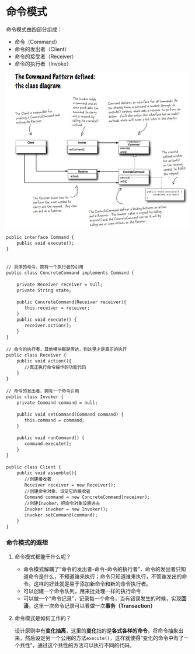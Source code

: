 命令模式
=======
命令模式由四部分组成：
*   命令（Command）
*   命令的发出者（Client）
*   命令的接受者（Receiver）
*   命令的执行者（Invoke）

![define](./define.jpg)

```
public interface Command {
    public void execute();
}


// 具体的命令，拥有一个执行者的引用
public class ConcreteCommand implements Command {

    private Receiver receiver = null;
    private String state;

    public ConcreteCommand(Receiver receiver){
       this.receiver = receiver;
    }
    public void execute() {
       receiver.action();
    }
}

// 命令的执行者，其他模块都是传达，到这里才是真正的执行
public class Receiver {
    public void action(){
       //真正执行命令操作的功能代码
    }
}

// 命令的发出者，拥有一个命令引用
public class Invoker {
    private Command command = null;

    public void setCommand(Command command) {
       this.command = command;
    }

    public void runCommand() {
       command.execute();
    }
}

public class Client {
    public void assemble(){
       //创建接收者
       Receiver receiver = new Receiver();
       //创建命令对象，设定它的接收者
       Command command = new ConcreteCommand(receiver);
       //创建Invoker，把命令对象设置进去
       Invoker invoker = new Invoker();
       invoker.setCommand(command);
    }
}
```

### 命令模式的遐想
1.  命令模式都能干什么呢？

    *   命令模式解耦了“命令的发出者-命令-命令的执行者”，命令的发出者只知道命令是什么，不知道谁来执行；命令只知道谁来执行，不管谁发出的命令。这样的好处就是易于添加新命令和新的命令执行者。
    *   可以创建一个命令队列，用来批处理一样的执行命令
    *   可以做一个“命令记录”，记录每一个命令，当有错误发生的时候，实现**回滚**，这里一次命令记录可以看做一次**事务（Transaction）**

2.  命令模式是如何工作的？

    设计原则中有**变化抽离**，这里的**变化**指的是**各式各样的命令**，将命令抽象出来，然后设定另一个公用的方法`execute()`，这样就使得“变化的命令中有了一个共性”，通过这个共性的方法可以执行不同的代码。